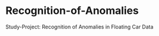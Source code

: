 Recognition-of-Anomalies
========================

Study-Project: Recognition of Anomalies in Floating Car Data
